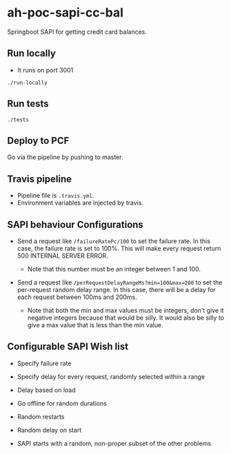 # ah-poc-sapi-cc-bal

Springboot SAPI for getting credit card balances.

## Run locally

- It runs on port 3001

`./run-locally`


## Run tests

`./tests`

## Deploy to PCF

Go via the pipeline by pushing to master.

## Travis pipeline

- Pipeline file is `.travis.yml`.
- Environment variables are injected by travis.

## SAPI behaviour Configurations

- Send a request like `/failureRatePc/100` to set the failure rate. In this case, the failure rate is set to 100%. This will make every request return 500 INTERNAL SERVER ERROR.
  - Note that this number must be an integer between 1 and 100.
  
- Send a request like `/perRequestDelayRangeMs?min=100&max=200` to set the per-request random delay range. In this case, there will be a delay for each request between 100ms and 200ms.
  - Note that both the min and max values must be integers, don't give it negative integers because that would be silly. It would also be silly to give a max value that is less than the min value.

## Configurable SAPI Wish list

- Specify failure rate
- Specify delay for every request, randomly selected within a range
- Delay based on load
- Go offline for random durations
- Random restarts
- Random delay on start

- SAPI starts with a random, non-proper subset of the other problems